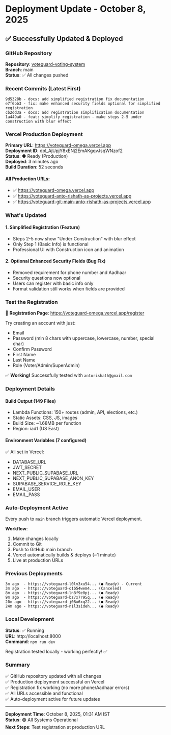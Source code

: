 # Deployment Update - October 8, 2025

## ✅ Successfully Updated & Deployed

### GitHub Repository
**Repository**: [voteguard-voting-system](https://github.com/Anto-Rishath008/voteguard-voting-system)  
**Branch**: main  
**Status**: ✅ All changes pushed

### Recent Commits (Latest First)
```
9d5328b - docs: add simplified registration fix documentation
e7f6bb3 - fix: make enhanced security fields optional for simplified registration
cb2dd3a - docs: add registration simplification documentation
1a449a0 - feat: simplify registration - make steps 2-5 under construction with blur effect
```

### Vercel Production Deployment
**Primary URL**: https://voteguard-omega.vercel.app  
**Deployment ID**: dpl_AjUpjY8xENj2EmAKgqvJsqWNzof2  
**Status**: ● Ready (Production)  
**Deployed**: 3 minutes ago  
**Build Duration**: 52 seconds  

#### All Production URLs:
- ✅ https://voteguard-omega.vercel.app
- ✅ https://voteguard-anto-rishath-as-projects.vercel.app
- ✅ https://voteguard-git-main-anto-rishath-as-projects.vercel.app

### What's Updated

#### 1. Simplified Registration (Feature)
- Steps 2-5 now show "Under Construction" with blur effect
- Only Step 1 (Basic Info) is functional
- Professional UI with Construction icon and animation

#### 2. Optional Enhanced Security Fields (Bug Fix)
- Removed requirement for phone number and Aadhaar
- Security questions now optional
- Users can register with basic info only
- Format validation still works when fields are provided

### Test the Registration
🔗 **Registration Page**: https://voteguard-omega.vercel.app/register

Try creating an account with just:
- Email
- Password (min 8 chars with uppercase, lowercase, number, special char)
- Confirm Password
- First Name
- Last Name
- Role (Voter/Admin/SuperAdmin)

✅ **Working!** Successfully tested with `antorishath@gmail.com`

### Deployment Details

#### Build Output (149 Files)
- Lambda Functions: 150+ routes (admin, API, elections, etc.)
- Static Assets: CSS, JS, images
- Build Size: ~1.68MB per function
- Region: iad1 (US East)

#### Environment Variables (7 configured)
✅ All set in Vercel:
- DATABASE_URL
- JWT_SECRET
- NEXT_PUBLIC_SUPABASE_URL
- NEXT_PUBLIC_SUPABASE_ANON_KEY
- SUPABASE_SERVICE_ROLE_KEY
- EMAIL_USER
- EMAIL_PASS

### Auto-Deployment Active
Every push to `main` branch triggers automatic Vercel deployment.

**Workflow**:
1. Make changes locally
2. Commit to Git
3. Push to GitHub main branch
4. Vercel automatically builds & deploys (~1 minute)
5. Live at production URLs

### Previous Deployments
```
3m ago  - https://voteguard-l0lv3xu54... (● Ready) - Current
3m ago  - https://voteguard-o1b54wem4... (Canceled)
8m ago  - https://voteguard-ln8f9e0pj... (● Ready)
9m ago  - https://voteguard-bz7x7r95q... (● Ready)
20m ago - https://voteguard-j08x6xq22... (● Ready)
24m ago - https://voteguard-n1l3sideh... (● Ready)
```

### Local Development
**Status**: ✅ Running  
**URL**: http://localhost:8000  
**Command**: `npm run dev`  

Registration tested locally - working perfectly! ✅

### Summary
✅ GitHub repository updated with all changes  
✅ Production deployment successful on Vercel  
✅ Registration fix working (no more phone/Aadhaar errors)  
✅ All URLs accessible and functional  
✅ Auto-deployment active for future updates  

---

**Deployment Time**: October 8, 2025, 01:31 AM IST  
**Status**: 🟢 All Systems Operational  
**Next Steps**: Test registration at production URL
